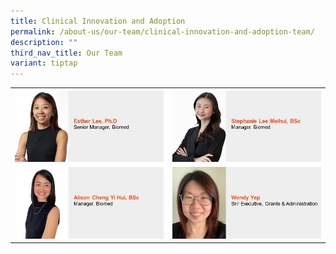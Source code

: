 ```yaml
---
title: Clinical Innovation and Adoption
permalink: /about-us/our-team/clinical-innovation-and-adoption-team/
description: ""
third_nav_title: Our Team
variant: tiptap
---
```

<table style="minWidth: 50px">
<colgroup>
<col>
<col>
</colgroup>
<tbody>
<tr>
<th rowspan="1" colspan="1"><a class="isomer-image-wrapper" href="/our-team/innovation-and-enterprise/esther-lee"><img style="width: 100%" height="auto" width="100%" alt="Esther Lee" src="/images/About/Our Team/Innovation and Enterprise/EstherLee.JPG"></a>
</th>
<th rowspan="1" colspan="1">
<div class="isomer-image-wrapper">
<img style="width: 100%" height="auto" width="100%" alt="Stephanie Lee" src="/images/About/Our Team/Clinical Innovation &amp; Adoption/StephanieLee.jpg">
</div>
</th>
</tr>
<tr>
<td rowspan="1" colspan="1">
<div class="isomer-image-wrapper">
<img style="width: 100%" height="auto" width="100%" alt="Alison Cheng" src="/images/About/Our Team/Clinical Innovation &amp; Adoption/AlisonCheng.jpg">
</div>
</td>
<td rowspan="1" colspan="1">
<div class="isomer-image-wrapper">
<img style="width: 100%" height="auto" width="100%" alt="Wendy Yep" src="/images/About/Our Team/Clinical Innovation &amp; Adoption/WendyYep.jpg">
</div>
</td>
</tr>
</tbody>
</table>
<p></p>